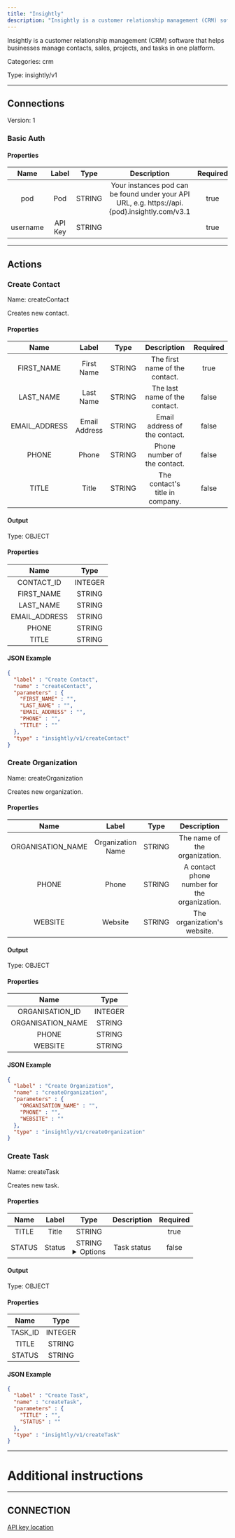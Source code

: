 ```yaml
---
title: "Insightly"
description: "Insightly is a customer relationship management (CRM) software that helps businesses manage contacts, sales, projects, and tasks in one platform."
---
```


Insightly is a customer relationship management (CRM) software that helps businesses manage contacts, sales, projects, and tasks in one platform.


Categories: crm


Type: insightly/v1

<hr />



## Connections

Version: 1


### Basic Auth

#### Properties

|      Name       |      Label     |     Type     |     Description     | Required |
|:---------------:|:--------------:|:------------:|:-------------------:|:--------:|
| pod | Pod | STRING | Your instances pod can be found under your API URL, e.g. https://api.{pod}.insightly.com/v3.1 | true |
| username | API Key | STRING |  | true |





<hr />



## Actions


### Create Contact
Name: createContact

Creates new contact.

#### Properties

|      Name       |      Label     |     Type     |     Description     | Required |
|:---------------:|:--------------:|:------------:|:-------------------:|:--------:|
| FIRST_NAME | First Name | STRING | The first name of the contact. | true |
| LAST_NAME | Last Name | STRING | The last name of the contact. | false |
| EMAIL_ADDRESS | Email Address | STRING | Email address of the contact. | false |
| PHONE | Phone | STRING | Phone number of the contact. | false |
| TITLE | Title | STRING | The contact's title in company. | false |


#### Output



Type: OBJECT


#### Properties

|     Name     |     Type     |
|:------------:|:------------:|
| CONTACT_ID | INTEGER |
| FIRST_NAME | STRING |
| LAST_NAME | STRING |
| EMAIL_ADDRESS | STRING |
| PHONE | STRING |
| TITLE | STRING |




#### JSON Example
```json
{
  "label" : "Create Contact",
  "name" : "createContact",
  "parameters" : {
    "FIRST_NAME" : "",
    "LAST_NAME" : "",
    "EMAIL_ADDRESS" : "",
    "PHONE" : "",
    "TITLE" : ""
  },
  "type" : "insightly/v1/createContact"
}
```


### Create Organization
Name: createOrganization

Creates new organization.

#### Properties

|      Name       |      Label     |     Type     |     Description     | Required |
|:---------------:|:--------------:|:------------:|:-------------------:|:--------:|
| ORGANISATION_NAME | Organization Name | STRING | The name of the organization. | true |
| PHONE | Phone | STRING | A contact phone number for the organization. | false |
| WEBSITE | Website | STRING | The organization's website. | false |


#### Output



Type: OBJECT


#### Properties

|     Name     |     Type     |
|:------------:|:------------:|
| ORGANISATION_ID | INTEGER |
| ORGANISATION_NAME | STRING |
| PHONE | STRING |
| WEBSITE | STRING |




#### JSON Example
```json
{
  "label" : "Create Organization",
  "name" : "createOrganization",
  "parameters" : {
    "ORGANISATION_NAME" : "",
    "PHONE" : "",
    "WEBSITE" : ""
  },
  "type" : "insightly/v1/createOrganization"
}
```


### Create Task
Name: createTask

Creates new task.

#### Properties

|      Name       |      Label     |     Type     |     Description     | Required |
|:---------------:|:--------------:|:------------:|:-------------------:|:--------:|
| TITLE | Title | STRING |  | true |
| STATUS | Status | STRING <details> <summary> Options </summary> Not Started, In Progress, Completed, Deferred, Waiting </details> | Task status | false |


#### Output



Type: OBJECT


#### Properties

|     Name     |     Type     |
|:------------:|:------------:|
| TASK_ID | INTEGER |
| TITLE | STRING |
| STATUS | STRING |




#### JSON Example
```json
{
  "label" : "Create Task",
  "name" : "createTask",
  "parameters" : {
    "TITLE" : "",
    "STATUS" : ""
  },
  "type" : "insightly/v1/createTask"
}
```




<hr />

# Additional instructions
<hr />

## CONNECTION

[API key location](https://crm.na1.insightly.com/Users/UserSettings)
